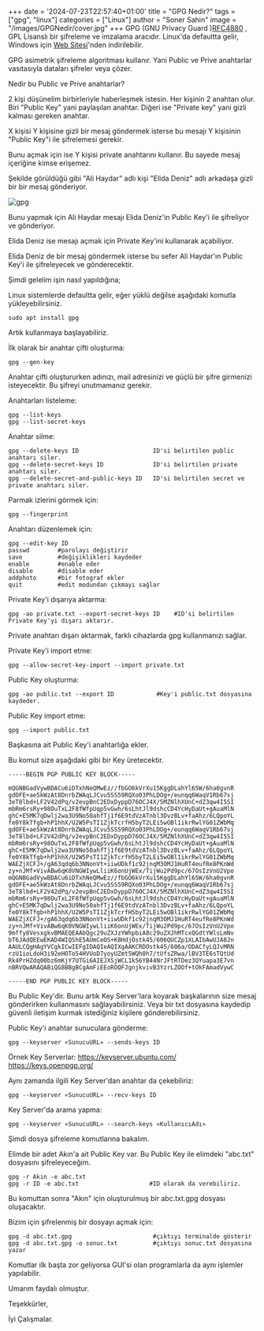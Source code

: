 +++
date = '2024-07-23T22:57:40+01:00'
title = "GPG Nedir?"
tags = ["gpg", "linux"]
categories = ["Linux"]
author = "Soner Sahin"
image = "/images/GPGNedir/cover.jpg"
+++
GPG (GNU Privacy Guard )[RFC4880](https://datatracker.ietf.org/doc/html/rfc4880) , GPL Lisanslı bir şifreleme ve imzalama aracıdır. Linux'da defaultta gelir, Windows için [Web Sitesi](https://www.gnupg.org/download/)'nden indirilebilir. 

GPG asimetrik şifreleme algoritması kullanır. Yani Public ve Prive anahtarlar vasıtasıyla dataları şifreler veya çözer.

Nedir bu Public ve Prive anahtarlar?

2 kişi düşünelim birbirleriyle haberleşmek istesin. Her kişinin 2 anahtarı olur. Biri "Public Key" yani paylaşılan anahtar. Diğeri ise "Private key" yani gizli kalması gereken anahtar.

X kişisi Y kişisine gizli bir mesaj göndermek isterse bu mesajı Y kişisinin "Public Key"i ile şifrelemesi gerekir. 

Bunu açmak için ise Y kişisi private anahtarını kullanır. Bu sayede mesaj içeriğine kimse erişemez.

Şekilde görüldüğü gibi "Ali Haydar" adlı kişi "Elida Deniz" adlı arkadaşa gizli bir bir mesaj gönderiyor.

![gpg](/images/GPGNedir/1.png)

Bunu yapmak için Ali Haydar mesajı Elida Deniz'in Public Key'i ile şifreliyor ve gönderiyor.

Elida Deniz ise mesajı açmak için Private Key'ini kullanarak açabiliyor.

Elida Deniz de bir mesaj göndermek isterse bu sefer Ali Haydar'ın Public Key'i ile şifreleyecek ve gönderecektir.

Şimdi gelelim işin nasıl yapıldığına;

Linux sistemlerde defaultta gelir, eğer yüklü değilse aşağıdaki komutla yükleyebilirsiniz.

```
sudo apt install gpg
```

Artık kullanmaya başlayabiliriz.

İlk olarak bir anahtar çifti oluşturma:
```
gpg --gen-key
```

Anahtar çifti oluştururken adınızı, mail adresinizi ve güçlü bir şifre girmenizi isteyecektir. Bu şifreyi unutmamanız gerekir.

Anahtarları listeleme:
```
gpg --list-keys
gpg --list-secret-keys
```

Anahtar silme:
``` 
gpg --delete-keys ID                     ID'si belirtilen public anahtarı siler.
gpg --delete-secret-keys ID              ID'si belirtilen private anahtarı siler.
gpg --delete-secret-and-public-keys ID   ID'si belirtilen secret ve private anahtarı siler.
```

Parmak izlerini görmek için:
```
gpg --fingerprint
```

Anahtarı düzenlemek için:
```
gpg --edit-key ID
passwd        #parolayı değiştirir
save          #değişiklikleri kaydeder
enable        #enable eder
disable       #disable eder
addphoto      #bir fotograf ekler
quit          #edit modundan çıkmayı sağlar
```

Private Key'i dışarıya aktarma:
```
gpg -ao private.txt --export-secret-keys ID    #ID'si belirtilen Private Key'yi dışarı aktarır.
```

Private anahtarı dışarı aktarmak, farklı cihazlarda gpg kullanmanızı sağlar.

Private Key'i import etme:
```
gpg --allow-secret-key-import --import private.txt
```

Public Key oluşturma:
```  
gpg -ao public.txt --export ID            #Key'i public.txt dosyasına kaydeder.
```

Public Key import etme:
```
gpg --import public.txt
```

Başkasına ait Public Key'i anahtarlığa ekler.

Bu komut size aşağıdaki gibi bir Key üretecektir.
```
-----BEGIN PGP PUBLIC KEY BLOCK-----

mQGNBGadVywBDACu6iDTxhNeQMwEz//fbGO6kVrXu15KggDLahYl65W/6ha0gvnR
gdOFE+ae5kWzAt8DnrbZWAqLJCvu5SS59RQXo03PhLDOg+/eunqq6WaqV1Rb67sj
3eT8lbd+LF2V42dPq/v2evpBnC2EDxDyppD76OCJ4X/5MZNlhXUnC+dZ3qw4I5SI
mbRm6rsRy+98OuTxL2F8fWfpUqp5vGwh/6sLhtJl9dshcCD4YcHyDaUt+gAuaMlN
ghC+E5MK7qDwlj2wa3U9No50ahfTj1f6E9tdVzATnbl3DvzBLv+faAhz/6LQpoYL
fe0Y8kTfgb+hP1hhX/U2W5PsTI1ZjkTcrfH5byT2LEi5wOBl1ikrRwlYG01ZWbMq
gdOFE+ae5kWzAt8DnrbZWAqLJCvu5SS59RQXo03PhLDOg+/eunqq6WaqV1Rb67sj
3eT8lbd+LF2V42dPq/v2evpBnC2EDxDyppD76OCJ4X/5MZNlhXUnC+dZ3qw4I5SI
mbRm6rsRy+98OuTxL2F8fWfpUqp5vGwh/6sLhtJl9dshcCD4YcHyDaUt+gAuaMlN
ghC+E5MK7qDwlj2wa3U9No50ahfTj1f6E9tdVzATnbl3DvzBLv+faAhz/6LQpoYL
fe0Y8kTfgb+hP1hhX/U2W5PsTI1ZjkTcrfH5byT2LEi5wOBl1ikrRwlYG01ZWbMq
WAEZjXCFJ+/gA63qdq6b3NNonVt+iiwUDkf1c92jnqM3OMJ1HuRT4eufRe8PKnWd
zy+nJMf+VivABw6qK0VNGWIywLliiK6onUjWEx/TijWu2Pd9pc/67OsIzVnU2Vpo
mQGNBGadVywBDACu6iDTxhNeQMwEz//fbGO6kVrXu15KggDLahYl65W/6ha0gvnR
gdOFE+ae5kWzAt8DnrbZWAqLJCvu5SS59RQXo03PhLDOg+/eunqq6WaqV1Rb67sj
3eT8lbd+LF2V42dPq/v2evpBnC2EDxDyppD76OCJ4X/5MZNlhXUnC+dZ3qw4I5SI
mbRm6rsRy+98OuTxL2F8fWfpUqp5vGwh/6sLhtJl9dshcCD4YcHyDaUt+gAuaMlN
ghC+E5MK7qDwlj2wa3U9No50ahfTj1f6E9tdVzATnbl3DvzBLv+faAhz/6LQpoYL
fe0Y8kTfgb+hP1hhX/U2W5PsTI1ZjkTcrfH5byT2LEi5wOBl1ikrRwlYG01ZWbMq
WAEZjXCFJ+/gA63qdq6b3NNonVt+iiwUDkf1c92jnqM3OMJ1HuRT4eufRe8PKnWd
zy+nJMf+VivABw6qK0VNGWIywLliiK6onUjWEx/TijWu2Pd9pc/67OsIzVnU2Vpo
9mffy8VesxgkvBMAEQEAAbQgc29uZXJzYWhpbiA8c29uZXJhMTcxQGdtYWlsLmNv
bT6JAdQEEwEKAD4WIQShE5AUmCeOS+K8HdjOstk45/606QUCZp1XLAIbAwUJA8Jn
AAULCQgHAgYVCgkICwIEFgIDAQIeAQIXgAAKCRDOstk45/606a/ODACfyLQJvMRN
rzU1ioLdoH3i92eHOTo54HVUoD7yoyUZmt5WQh0h7/tUfsZRwa/lBV3TE6sTQtUd
Rk4PrHZdq00bz6mKjY7UTGi6AIEJXSjWCL1k56YB44NrJFtRTDez3QYuapa3E7vn
nBRVQwARAQABiQG8BBgBCgAmFiEEoROQFJgnjkvivB3YzrLZOOf+tOkFAmadVywC

-----END PGP PUBLIC KEY BLOCK-----
```

Bu Public Key'dir. Bunu artık Key Server'lara koyarak başkalarının size mesaj gönderirken kullanmasını sağlayabilirsiniz. Veya bir txt dosyasına kaydedip güvenli iletişim kurmak istediğiniz kişilere gönderebilirsiniz.

Public Key'i anahtar sunuculara gönderme:
```
gpg --keyserver «SunucuURL» --sends-keys ID
```

Örnek Key Serverlar: 
https://keyserver.ubuntu.com/
https://keys.openpgp.org/

Aynı zamanda ilgili Key Server'dan anahtar da çekebiliriz:
```
gpg --keyserver «SunucuURL» --recv-keys ID
```

Key Server'da arama yapma:
```
gpg --keyserver «SunucuURL» --search-keys «KullanıcıAdı»
```

Şimdi dosya şifreleme komutlarına bakalım.

Elimde bir adet Akın'a ait Public Key var. Bu Public Key ile elimdeki "abc.txt" dosyasını şifreleyeceğim. 

```
gpg -r Akın -e abc.txt
gpg -r ID -e abc.txt                    #ID olarak da verebiliriz.
```

Bu komuttan sonra "Akın" için oluşturulmuş bir abc.txt.gpg dosyası oluşacaktır.

Bizim için şifrelenmiş bir dosyayı açmak için:
```
gpg -d abc.txt.gpg                       #çıktıyı terminalde gösterir
gpg -d abc.txt.gpg -o sonuc.txt          #çıktıyı sonuc.txt dosyasına yazar
```


Komutlar ilk başta zor geliyorsa GUI'si olan programlarla da aynı işlemler yapılabilir.

Umarım faydalı olmuştur.

Teşekkürler,

İyi Çalışmalar.